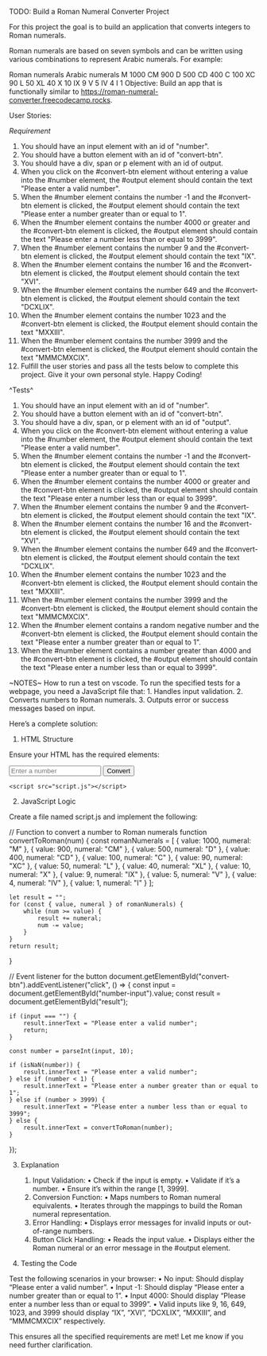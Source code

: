 TODO: Build a Roman Numeral Converter Project

For this project the goal is to build an application that converts integers to Roman numerals.

Roman numerals are based on seven symbols and can be written using various combinations to represent Arabic numerals. For example:

Roman numerals	Arabic numerals
M	1000
CM	900
D	500
CD	400
C	100
XC	90
L	50
XL	40
X	10
IX	9
V	5
IV	4
I	1
Objective: Build an app that is functionally similar to https://roman-numeral-converter.freecodecamp.rocks.

User Stories:

*Requirement* 
1. You should have an input element with an id of "number".
2. You should have a button element with an id of "convert-btn".
3. You should have a div, span or p element with an id of output.
4. When you click on the #convert-btn element without entering a value into the #number element, the #output element should contain the text "Please enter a valid number".
5. When the #number element contains the number -1 and the #convert-btn element is clicked, the #output element should contain the text "Please enter a number greater than or equal to 1".
6. When the #number element contains the number 4000 or greater and the #convert-btn element is clicked, the #output element should contain the text "Please enter a number less than or equal to 3999".
7. When the #number element contains the number 9 and the #convert-btn element is clicked, the #output element should contain the text "IX".
8. When the #number element contains the number 16 and the #convert-btn element is clicked, the #output element should contain the text "XVI".
9. When the #number element contains the number 649 and the #convert-btn element is clicked, the #output element should contain the text "DCXLIX".
10. When the #number element contains the number 1023 and the #convert-btn element is clicked, the #output element should contain the text "MXXIII".
11. When the #number element contains the number 3999 and the #convert-btn element is clicked, the #output element should contain the text "MMMCMXCIX".
12. Fulfill the user stories and pass all the tests below to complete this project. Give it your own personal style. Happy Coding!

^Tests^
1. You should have an input element with an id of "number".
2. You should have a button element with an id of "convert-btn".
3. You should have a div, span, or p element with an id of "output".
4. When you click on the #convert-btn element without entering a value into the #number element, the #output element should contain the text "Please enter a valid number".
5. When the #number element contains the number -1 and the #convert-btn element is clicked, the #output element should contain the text "Please enter a number greater than or equal to 1".
6. When the #number element contains the number 4000 or greater and the #convert-btn element is clicked, the #output element should contain the text "Please enter a number less than or equal to 3999".
7. When the #number element contains the number 9 and the #convert-btn element is clicked, the #output element should contain the text "IX".
8. When the #number element contains the number 16 and the #convert-btn element is clicked, the #output element should contain the text "XVI".
9. When the #number element contains the number 649 and the #convert-btn element is clicked, the #output element should contain the text "DCXLIX".
10. When the #number element contains the number 1023 and the #convert-btn element is clicked, the #output element should contain the text "MXXIII".
11. When the #number element contains the number 3999 and the #convert-btn element is clicked, the #output element should contain the text "MMMCMXCIX".
12. When the #number element contains a random negative number and the #convert-btn element is clicked, the #output element should contain the text "Please enter a number greater than or equal to 1".
13. When the #number element contains a number greater than 4000 and the #convert-btn element is clicked, the #output element should contain the text "Please enter a number less than or equal to 3999".

~NOTES~ How to run a test on vscode.
To run the specified tests for a webpage, you need a JavaScript file that:
	1.	Handles input validation.
	2.	Converts numbers to Roman numerals.
	3.	Outputs error or success messages based on input.

Here’s a complete solution:

1. HTML Structure

Ensure your HTML has the required elements:

<!DOCTYPE html>
<html lang="en">
<head>
    <meta charset="UTF-8">
    <meta name="viewport" content="width=device-width, initial-scale=1.0">
    <title>Number to Roman Numeral Converter</title>
</head>
<body>
    <input type="number" id="number" placeholder="Enter a number">
    <button id="convert-btn">Convert</button>
    <div id="output"></div>

    <script src="script.js"></script>
</body>
</html>

2. JavaScript Logic

Create a file named script.js and implement the following:

// Function to convert a number to Roman numerals
function convertToRoman(num) {
    const romanNumerals = [
        { value: 1000, numeral: "M" },
        { value: 900, numeral: "CM" },
        { value: 500, numeral: "D" },
        { value: 400, numeral: "CD" },
        { value: 100, numeral: "C" },
        { value: 90, numeral: "XC" },
        { value: 50, numeral: "L" },
        { value: 40, numeral: "XL" },
        { value: 10, numeral: "X" },
        { value: 9, numeral: "IX" },
        { value: 5, numeral: "V" },
        { value: 4, numeral: "IV" },
        { value: 1, numeral: "I" }
    ];

    let result = "";
    for (const { value, numeral } of romanNumerals) {
        while (num >= value) {
            result += numeral;
            num -= value;
        }
    }
    return result;
}

// Event listener for the button
document.getElementById("convert-btn").addEventListener("click", () => {
    const input = document.getElementById("number-input").value;
    const result = document.getElementById("result");

    if (input === "") {
        result.innerText = "Please enter a valid number";
        return;
    }

    const number = parseInt(input, 10);

    if (isNaN(number)) {
        result.innerText = "Please enter a valid number";
    } else if (number < 1) {
        result.innerText = "Please enter a number greater than or equal to 1";
    } else if (number > 3999) {
        result.innerText = "Please enter a number less than or equal to 3999";
    } else {
        result.innerText = convertToRoman(number);
    }
});


3. Explanation
	1.	Input Validation:
	•	Check if the input is empty.
	•	Validate if it’s a number.
	•	Ensure it’s within the range [1, 3999].
	2.	Conversion Function:
	•	Maps numbers to Roman numeral equivalents.
	•	Iterates through the mappings to build the Roman numeral representation.
	3.	Error Handling:
	•	Displays error messages for invalid inputs or out-of-range numbers.
	4.	Button Click Handling:
	•	Reads the input value.
	•	Displays either the Roman numeral or an error message in the #output element.

4. Testing the Code

Test the following scenarios in your browser:
	•	No input: Should display “Please enter a valid number”.
	•	Input -1: Should display “Please enter a number greater than or equal to 1”.
	•	Input 4000: Should display “Please enter a number less than or equal to 3999”.
	•	Valid inputs like 9, 16, 649, 1023, and 3999 should display “IX”, “XVI”, “DCXLIX”, “MXXIII”, and “MMMCMXCIX” respectively.

This ensures all the specified requirements are met! Let me know if you need further clarification.